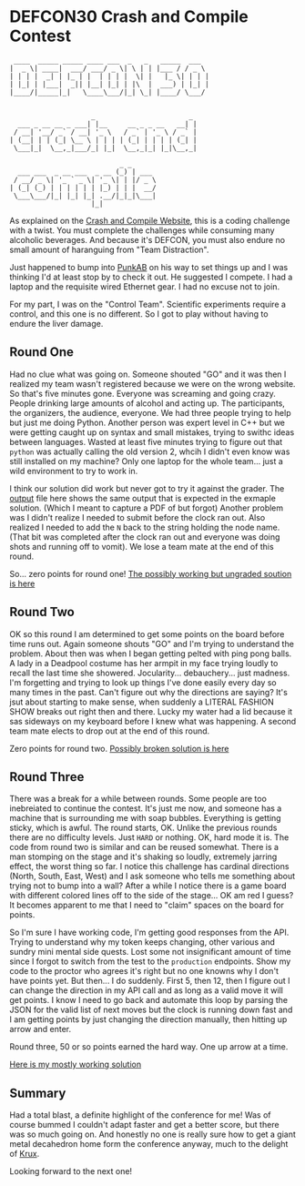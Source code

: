 # DEFCON30 Crash and Compile Contest

```
 ____  _____ _____ ____ ___  _   _   _____  ___  
|  _ \| ____|  ___/ ___/ _ \| \ | | |___ / / _ \ 
| | | |  _| | |_ | |  | | | |  \| |   |_ \| | | |
| |_| | |___|  _|| |__| |_| | |\  |  ___) | |_| |
|____/|_____|_|   \____\___/|_| \_| |____/ \___/ 
                                                 

                    _                       _ 
  ___ _ __ __ _ ___| |__     __ _ _ __   __| |
 / __| '__/ _` / __| '_ \   / _` | '_ \ / _` |
| (__| | | (_| \__ \ | | | | (_| | | | | (_| |
 \___|_|  \__,_|___/_| |_|  \__,_|_| |_|\__,_|
                                              
                           _ _      
  ___ ___  _ __ ___  _ __ (_) | ___ 
 / __/ _ \| '_ ` _ \| '_ \| | |/ _ \
| (_| (_) | | | | | | |_) | | |  __/
 \___\___/|_| |_| |_| .__/|_|_|\___|
                    |_|             

```

As explained on the [Crash and Compile Website](https://crashandcompile.org/), this is a
coding challenge with a twist. You must complete the challenges while consuming many alcoholic
beverages. And because it's DEFCON, you must also endure no small amount of haranguing
from "Team Distraction".

Just happened to bump into [PunkAB](https://twitter.com/punk_ab) on his way to set things
up and I was thinking I'd at least stop by to check it out. He suggested I compete. I had
a laptop and the requisite wired Ethernet gear. I had no excuse not to join. 

For my part, I was on the "Control Team". Scientific experiments require a control, and
this one is no different. So I got to play without having to endure the liver damage.

## Round One

Had no clue what was going on. Someone shouted "GO" and it was then I realized my team
wasn't registered because we were on the wrong website. So that's five minutes gone. 
Everyone was screaming and going crazy. People drinking large amounts of alcohol and
acting up. The participants, the organizers, the audience, everyone. We had three people
trying to help but just me doing Python. Another person was expert level in C++ but we
were getting caught up on syntax and small mistakes, trying to swithc ideas between
languages. Wasted at least five minutes trying to figure out that `python` was actually
calling the old version 2, whcih I didn't even know was still installed on my machine?
Only one laptop for the whole team... just a wild environment to try to work in. 

I think our solution did work but never got to try it against the grader. 
The [output](round1/output.txt) file here shows the same output that is expected
in the exmaple solution. (Which I meant to capture a PDF of but forgot) Another problem was
I didn't realize I needed to submit before the clock ran out. Also realized I needed
to add the `N` back to the string holding the node name. (That bit was completed after
the clock ran out and everyone was doing shots and running off to vomit). We lose a team
mate at the end of this round.

So... zero points for round one! [The possibly working but ungraded soution is here](round1/nodes.py)

## Round Two 

OK so this round I am determined to get some points on the board before time runs out.
Again someone shouts "GO" and I'm trying to understand the problem. About then was when
I began getting pelted with ping pong balls. A lady in a Deadpool costume has her 
armpit in my face trying loudly to recall the last time she showered. Jocularity...
debauchery... just madness. I'm forgetting and trying to look up things I've done easily
every day so many times in the past. Can't figure out why the directions are saying?
It's jsut about starting to make sense, when suddenly a LITERAL FASHION SHOW breaks out
right then and there. Lucky my water had a lid because it sas sideways on my keyboard 
before I knew what was happening. A second team mate elects to drop out at the end of
this round.

Zero points for round two. [Possibly broken solution is here](round2/api.py)

## Round Three

There was a break for a while between rounds. Some people are too inebreiated to continue
the contest. It's just me now, and someone has a machine that is surrounding me with
soap bubbles. Everything is getting sticky, which is awful. The round starts, OK. Unlike
the previous rounds there are no difficulty levels. Just `HARD` or nothing. OK, hard mode
it is. The code from round two is similar and can be reused somewhat. There is a man
stomping on the stage and it's shaking so loudly, extremely jarring effect, the worst
thing so far. I notice this challenge has cardinal directions (North, South, East, West)
and I ask someone who tells me something about trying not to bump into a wall? After a while
I notice there is a game board with different colored lines off to the side of the stage... OK 
am red I guess? It becomes apparent to me that I need to "claim" spaces on the board for points.

So I'm sure I have working code, I'm getting good responses from the API. Trying to understand
why my token keeps changing, other various and sundry mini mental side quests. Lost some
not insignificant amount of time since I forgot to switch from the test to the
`production` endpoints.  Show my code to the proctor who agrees it's right but
no one knowns why I don't have points yet. But then... I do suddenly. First 5, then 12,
then I figure out I can change the direction in my API call and as long as a
valid move it will get points. I know I need to go back and automate this loop
by parsing the  JSON for the valid list of next moves
but the clock is running down fast and I am getting points by just changing the
direction manually, then hitting up arrow and enter. 

Round three, 50 or so points earned the hard way. One up arrow at a time.

[Here is my mostly working solution](round3/arena.py)

## Summary

Had a total blast, a definite highlight of the conference for me! Was of course bummed
I couldn't adapt faster and get a better score, but there was so much going on. And
honestly no one is really sure how to get a giant metal decahedron home form the conference
anyway, much to the delight of [Krux](https://twitter.com/krux).

Looking forward to the next one!
